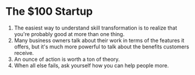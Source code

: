# The $100 Startup

1. The easiest way to understand skill transformation is to realize that you're probably good at more than one thing. 
2. Many business owners talk about their work in terms of the features it offers, but it's much more powerful to talk about the benefits customers receive.
3. An ounce of action is worth a ton of theory. 
4. When all else fails, ask yourself how you can help people more. 


